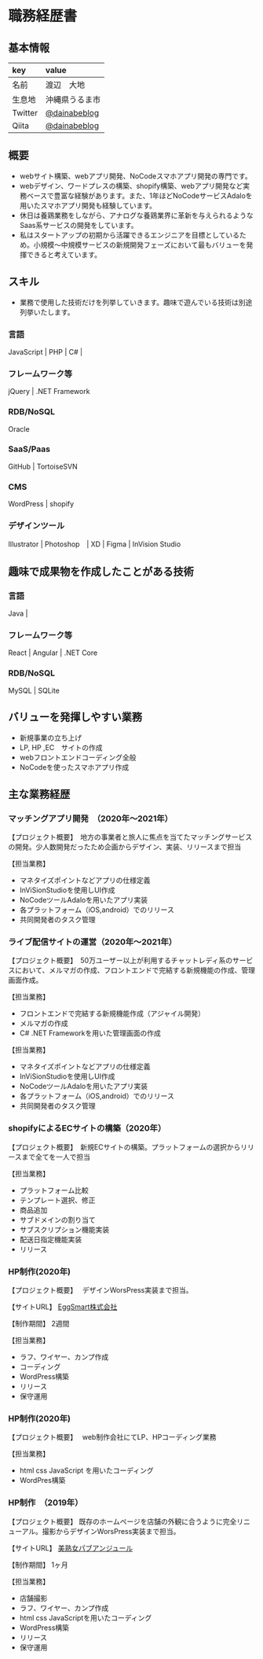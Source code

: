 # 職務経歴書

## 基本情報
| key | value |
|:---|:---|
|名前 |渡辺　大地 |
|生息地 |沖縄県うるま市 |
|Twitter | [@dainabeblog](https://twitter.com/dainabeblog)|
| Qiita|[@dainabeblog](https://qiita.com/dainabeblog) |

## 概要
- webサイト構築、webアプリ開発、NoCodeスマホアプリ開発の専門です。
- webデザイン、ワードプレスの構築、shopify構築、webアプリ開発など実務ベースで豊富な経験があります。また、1年ほどNoCodeサービスAdaloを用いたスマホアプリ開発も経験しています。
- 休日は養鶏業務をしながら、アナログな養鶏業界に革新を与えられるようなSaas系サービスの開発をしています。
- 私はスタートアップの初期から活躍できるエンジニアを目標としているため。小規模〜中規模サービスの新規開発フェーズにおいて最もバリューを発揮できると考えています。

## スキル
- 業務で使用した技術だけを列挙していきます。趣味で遊んでいる技術は別途列挙いたします。

### 言語
JavaScript | PHP | C# | 

### フレームワーク等
jQuery | .NET Framework

### RDB/NoSQL
Oracle

### SaaS/Paas
GitHub | TortoiseSVN 

### CMS
WordPress | shopify

### デザインツール
Illustrator | Photoshop　| XD | Figma | InVision Studio

## 趣味で成果物を作成したことがある技術

### 言語
Java | 

### フレームワーク等
React | Angular | .NET Core

### RDB/NoSQL
MySQL | SQLite

## バリューを発揮しやすい業務
- 新規事業の立ち上げ
- LP, HP ,EC　サイトの作成
- webフロントエンドコーディング全般
- NoCodeを使ったスマホアプリ作成

## 主な業務経歴
### マッチングアプリ開発　（2020年〜2021年）
【プロジェクト概要】　地方の事業者と旅人に焦点を当てたマッチングサービスの開発。少人数開発だったため企画からデザイン、実装、リリースまで担当

【担当業務】
- マネタイズポイントなどアプリの仕様定義
- InViSionStudioを使用しUI作成
- NoCodeツールAdaloを用いたアプリ実装
- 各プラットフォーム（iOS,android）でのリリース
- 共同開発者のタスク管理

### ライブ配信サイトの運営（2020年〜2021年）
【プロジェクト概要】　50万ユーザー以上が利用するチャットレディ系のサービスにおいて、メルマガの作成、フロントエンドで完結する新規機能の作成、管理画面作成。

【担当業務】
- フロントエンドで完結する新規機能作成（アジャイル開発）
- メルマガの作成
- C# .NET Frameworkを用いた管理画面の作成

【担当業務】
- マネタイズポイントなどアプリの仕様定義
- InViSionStudioを使用しUI作成
- NoCodeツールAdaloを用いたアプリ実装
- 各プラットフォーム（iOS,android）でのリリース
- 共同開発者のタスク管理

### shopifyによるECサイトの構築（2020年）
【プロジェクト概要】　新規ECサイトの構築。プラットフォームの選択からリリースまで全てを一人で担当

【担当業務】
- プラットフォーム比較
- テンプレート選択、修正
- 商品追加
- サブドメインの割り当て
- サブスクリプション機能実装
- 配送日指定機能実装
- リリース

### HP制作(2020年)
【プロジェクト概要】　
デザインWorsPress実装まで担当。

【サイトURL】
[EggSmart株式会社](https://eggsmart.jp/)

【制作期間】
2週間

【担当業務】
- ラフ、ワイヤー、カンプ作成
- コーディング
- WordPress構築
- リリース
- 保守運用

### HP制作(2020年)
【プロジェクト概要】　
web制作会社にてLP、HPコーディング業務

【担当業務】
- html css JavaScript を用いたコーディング
- WordPres構築

### HP制作　（2019年）
【プロジェクト概要】
既存のホームページを店舗の外観に合うように完全リニューアル。撮影からデザインWorsPress実装まで担当。

【サイトURL】
[美熟女パブアンジュール](http://club-unjour.xyz/)

【制作期間】
1ヶ月

【担当業務】
- 店舗撮影
- ラフ、ワイヤー、カンプ作成
- html css JavaScriptを用いたコーディング
- WordPress構築
- リリース
- 保守運用


